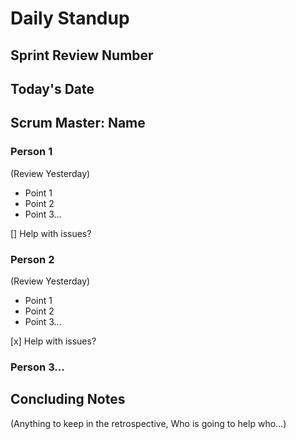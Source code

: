 # Daily Standup
## Sprint Review Number 
## Today's Date
## Scrum Master: Name

### Person 1

(Review Yesterday)

- Point 1
- Point 2
- Point 3...

[] Help with issues?

### Person 2

(Review Yesterday)

- Point 1
- Point 2
- Point 3...

[x] Help with issues?

### Person 3...

## Concluding Notes
(Anything to keep in the retrospective, Who is going to help who...)